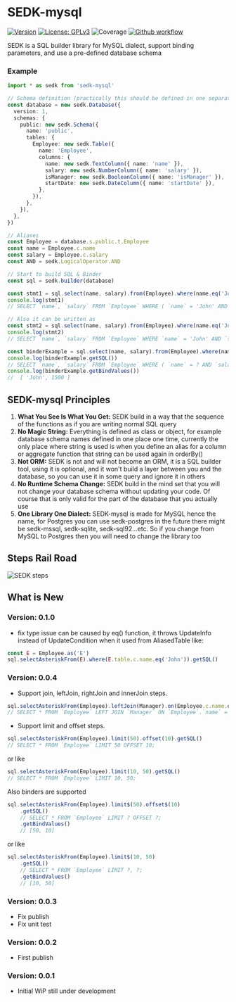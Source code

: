 # SEDK-mysql
[![Version](https://img.shields.io/badge/version-0.1.0-blue.svg)](https://github.com/amerharb/sedk/tree/sedk-mysql/version/0.1.0)
[![License: GPLv3](https://img.shields.io/badge/License-ISC-blue.svg)](https://opensource.org/licenses/ISC)
![Coverage](https://raw.githubusercontent.com/amerharb/sedk/sedk-mysql/version/0.1.0/packages/sedk-mysql/badges/coverage.svg)
[![Github workflow](https://github.com/amerharb/sedk/actions/workflows/lint-test.yaml/badge.svg?branch=sedk-mysql/version/0.1.0)](https://github.com/amerharb/sedk/actions/workflows/lint-test.yaml)

SEDK is a SQL builder library for MySQL dialect, support binding parameters, and use a pre-defined database schema

### Example

```typescript
import * as sedk from 'sedk-mysql'

// Schema definition (practically this should be defined in one separate file for the whole project)
const database = new sedk.Database({
  version: 1,
  schemas: {
    public: new sedk.Schema({
      name: 'public',
      tables: {
        Employee: new sedk.Table({
          name: 'Employee',
          columns: {
            name: new sedk.TextColumn({ name: 'name' }),
            salary: new sedk.NumberColumn({ name: 'salary' }),
            isManager: new sedk.BooleanColumn({ name: 'isManager' }),
            startDate: new sedk.DateColumn({ name: 'startDate' }),
          },
        }),
      },
    }),
  },
})

// Aliases
const Employee = database.s.public.t.Employee
const name = Employee.c.name
const salary = Employee.c.salary
const AND = sedk.LogicalOperator.AND

// Start to build SQL & Binder
const sql = sedk.builder(database)

const stmt1 = sql.select(name, salary).from(Employee).where(name.eq('John'), AND, salary.gt(1500)).getSQL()
console.log(stmt1)
// SELECT `name`, `salary` FROM `Employee` WHERE ( `name` = 'John' AND `salary` > 1500 );

// Also it can be written as
const stmt2 = sql.select(name, salary).from(Employee).where(name.eq('John')).and(salary.gt(1500)).getSQL()
console.log(stmt2)
// SELECT `name`, `salary` FROM `Employee` WHERE `name` = 'John' AND `salary` > 1500;

const binderExample = sql.select(name, salary).from(Employee).where(name.eq$('John'), AND, salary.gt$(1500))
console.log(binderExample.getSQL())
// SELECT `name`, `salary` FROM `Employee` WHERE ( `name` = ? AND `salary` > ? );
console.log(binderExample.getBindValues())
//  [ 'John', 1500 ]
```

## SEDK-mysql Principles
1. **What You See Is What You Get:** SEDK build in a way that the sequence of the functions as if you are writing normal SQL query
2. **No Magic String:** Everything is defined as class or object, for example database schema names defined in one place one time,
currently the only place where string is used is when you define an alias for a column or aggregate function that string can be used again in orderBy()
3. **Not ORM:** SEDK is not and will not become an ORM, it is a SQL builder tool, using it is optional, and it won't build a layer between you and the database, so you can use it in some query and ignore it in others
4. **No Runtime Schema Change:** SEDK build in the mind set that you will not change your database schema without updating your code. Of course that is only valid for the part of the database that you actually use
5. **One Library One Dialect:** SEDK-mysql is made for MySQL hence the name, for Postgres you can use sedk-postgres in the future there might be sedk-mssql, sedk-sqlite, sedk-sql92...etc.
So if you change from MySQL to Postgres then you will need to change the library too

## Steps Rail Road
![SEDK steps](https://raw.githubusercontent.com/amerharb/sedk/sedk-mysql/version/0.1.0/packages/sedk-mysql/doc/StepsRailRoad.svg)

## What is New

### Version: 0.1.0
- fix type issue can be caused by eq() function, it throws UpdateInfo instead of UpdateCondition when it used from AliasedTable like:
```typescript
const E = Employee.as('E')
sql.selectAsteriskFrom(E).where(E.table.c.name.eq('John')).getSQL()
```

### Version: 0.0.4
- Support join, leftJoin, rightJoin and innerJoin steps.
```typescript
sql.selectAsteriskFrom(Employee).leftJoin(Manager).on(Employee.c.name.eq(Manager.c.name)).getSQL()
// SELECT * FROM `Employee` LEFT JOIN `Manager` ON `Employee`.`name` = `Manager`.`name`;
```
- Support limit and offset steps.
```typescript
sql.selectAsteriskFrom(Employee).limit(50).offset(10).getSQL()
// SELECT * FROM `Employee` LIMIT 50 OFFSET 10;
```
or like 
```typescript
sql.selectAsteriskFrom(Employee).limit(10, 50).getSQL()
// SELECT * FROM `Employee` LIMIT 10, 50;
```
Also binders are supported
```typescript
sql.selectAsteriskFrom(Employee).limit$(50).offset$(10)
    .getSQL()
    // SELECT * FROM `Employee` LIMIT ? OFFSET ?;
    .getBindValues()
    // [50, 10]
``` 
or like 
```typescript
sql.selectAsteriskFrom(Employee).limit$(10, 50)
    .getSQL()
    // SELECT * FROM `Employee` LIMIT ?, ?;
    .getBindValues()
    // [10, 50]
```

### Version: 0.0.3
- Fix publish 
- Fix unit test

### Version: 0.0.2
- First publish

### Version: 0.0.1
- Initial WiP still under development
